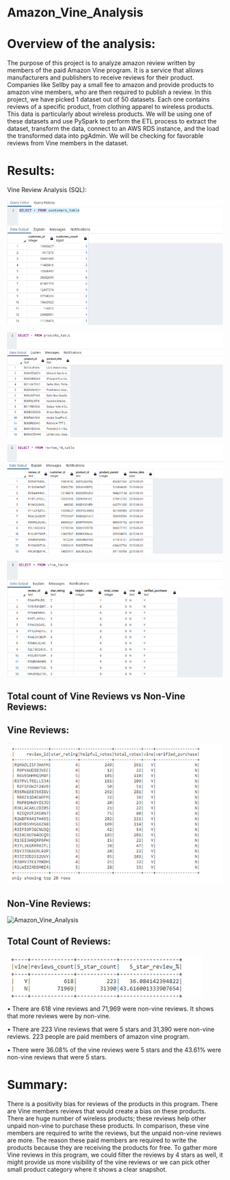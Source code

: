 # Amazon_Vine_Analysis
# Overview of the analysis: 

The purpose of this project is to analyze amazon review written by members of the paid Amazon Vine program. It is a service that allows manufacturers and publishers to receive reviews for their product. Companies like Sellby pay a small fee to amazon and provide products to amazon vine members, who are then required to publish a review. 
In this project, we have picked 1 dataset out of 50 datasets. Each one contains reviews of a specific product, from clothing apparel to wireless products. This data is particularly about wireless products. We will be using one of these datasets and use PySpark to perform the ETL process to extract the dataset, transform the data, connect to an AWS RDS instance, and the load the transformed data into pgAdmin. We will be checking for favorable reviews from Vine members in the dataset. 

# Results:
Vine Review Analysis (SQL): 

![Amazon_Vine_Analysis](https://github.com/Zainak94/Amazon_Vine_Analysis/blob/main/Resources/customer_table.PNG)

![Amazon_Vine_Analysis](https://github.com/Zainak94/Amazon_Vine_Analysis/blob/main/Resources/products_table.PNG)

![Amazon_Vine_Analysis](https://github.com/Zainak94/Amazon_Vine_Analysis/blob/main/Resources/review_id_table.PNG)

![Amazon_Vine_Analysis](https://github.com/Zainak94/Amazon_Vine_Analysis/blob/main/Resources/vine_table.PNG)

## Total count of Vine Reviews vs Non-Vine Reviews: 

## Vine Reviews: 

![Amazon_Vine_Analysis](https://github.com/Zainak94/Amazon_Vine_Analysis/blob/main/Resources/y_vines.PNG)

## Non-Vine Reviews: 

![Amazon_Vine_Analysis](https://github.com/Zainak94/Amazon_Vine_Analysis/blob/main/Resources/n_vines.PNG)

## Total Count of Reviews:

![Amazon_Vine_Analysis](https://github.com/Zainak94/Amazon_Vine_Analysis/blob/main/Resources/total_count.PNG)

•	There are 618 vine reviews and 71,969 were non-vine reviews. It shows that more reviews were by non-vine. 

•	There are 223 Vine reviews that were 5 stars and 31,390 were non-vine reviews. 223 people are paid members of amazon vine program. 

•	There were 36.08% of the vine reviews were 5 stars and the 43.61% were non-vine reviews that were 5 stars. 

# Summary: 

There is a positivity bias for reviews of the products in this program. There are Vine members reviews that would create a bias on these products. There are huge number of wireless products; these reviews help other unpaid non-vine to purchase these products. In comparison, these vine members are required to write the reviews, but the unpaid non-vine reviews are more. The reason these paid members are required to write the products because they are receiving the products for free. To gather more Vine reviews in this program, we could filter the reviews by 4 stars as well, it might provide us more visibility of the vine reviews or we can pick other small product category where it shows a clear snapshot. 
